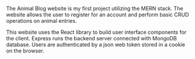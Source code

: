 The Animal Blog website is my first project utilizing the MERN stack. The website allows the user to register for an account and perform basic CRUD operations on animal entries. 

This website uses the React library to build user interface components for the client. Express runs the backend server connected with MongoDB database. Users are authenticated by a json web token stored in a cookie on the browser.
